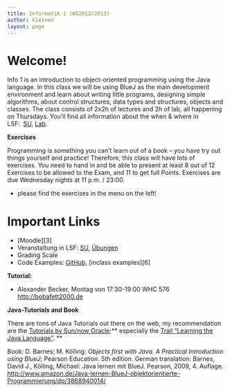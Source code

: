 ```yaml
---
title: Informatik 1 (WS2012/2013)
author: kleinen
layout: page
---
```

# Welcome!

Info 1 is an introduction to object-oriented programming using the Java language. In this class we will be using BlueJ as the main development environment and learn about writing little programs, designing simple algorithms, about control structures, data types and structures, objects and classes. The class consists of 2x2h of lectures and 2h of lab, all happening on Thursdays. You&#8217;ll find all information about the when & where in LSF:  [SU][1], [Lab][2].

**Exercises**

Programming is something you can&#8217;t learn out of a book &#8211; you have try out things yourself and practice! Therefore, this class will have lots of exercises. You need to hand in and be able to present at least 8 out of 12 Exercises to be allowed to the Exam, and 11 to get full Points. Exercises are due Wednesday nights at 11 p.m. / 23:00.

*   please find the exercises in the menu on the left!

# Important Links

*   [Moodle][3]
*   Veranstaltung in LSF: [SU][1], [Übungen][2]
*   Grading Scale
*   Code Examples: [GitHub][5], [inclass examples][6]

**Tutorial:**

*   Alexander Becker, Montag von 17:30-19:00 WHC 576  
    <http://bobafett2000.de>

**Java-Tutorials and Book**

There are tons of Java Tutorials out there on the web, my recommendation are the [Tutorials by Sun/now Oracle][7];** especially the [Trail &#8220;Learning the Java Language&#8221;][8]. **

Book: D. Barnes; M. Kölling: *Objects first with Java. A Practical Introduction using BlueJ*; Pearson Education. 5th edition. German translation: Barnes, David J., Kölling, Michael: Java lernen mit BlueJ. Pearson, 2009, 4. Auflage. <http://www.amazon.de/Java-lernen-BlueJ-objektorientierte-Programmierung/dp/3868940014/>

&nbsp;

&nbsp;

 [1]: https://lsf.htw-berlin.de/qisserver/rds?state=wsearchv&search=2&veranstaltung.veranstid=78436
 [2]: https://lsf.htw-berlin.de/qisserver/rds?state=wsearchv&search=2&veranstaltung.veranstid=78437
 [5]: https://github.com/htw-imi-info1/
 [7]: http://download.oracle.com/javase/tutorial/
 [8]: http://download.oracle.com/javase/tutorial/java/
